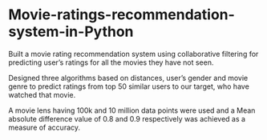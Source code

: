 # Movie-ratings-recommendation-system-in-Python


Built a movie rating recommendation system using collaborative filtering for predicting user’s ratings for all
the movies they have not seen.

Designed three algorithms based on distances, user’s gender and movie genre to predict ratings from top 50
similar users to our target, who have watched that movie.

A movie lens having 100k and 10 million data points were used and a Mean absolute difference value of 0.8
and 0.9 respectively was achieved as a measure of accuracy.

